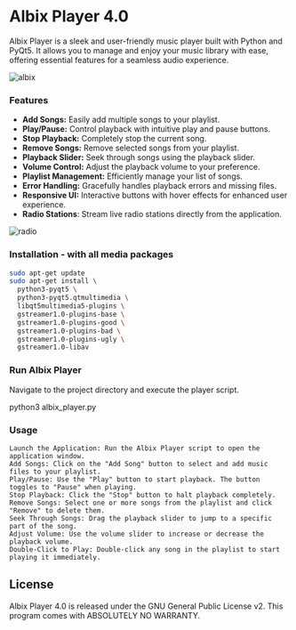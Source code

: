 # Albix Player 4.0

Albix Player is a sleek and user-friendly music player built with Python and PyQt5. It allows you to manage and enjoy your music library with ease, offering essential features for a seamless audio experience.

![albix](https://github.com/user-attachments/assets/22a2ae24-1626-4b78-9125-490f25664030)

### Features

- **Add Songs:** Easily add multiple songs to your playlist.
- **Play/Pause:** Control playback with intuitive play and pause buttons.
- **Stop Playback:** Completely stop the current song.
- **Remove Songs:** Remove selected songs from your playlist.
- **Playback Slider:** Seek through songs using the playback slider.
- **Volume Control:** Adjust the playback volume to your preference.
- **Playlist Management:** Efficiently manage your list of songs.
- **Error Handling:** Gracefully handles playback errors and missing files.
- **Responsive UI:** Interactive buttons with hover effects for enhanced user experience.
- **Radio Stations**: Stream live radio stations directly from the application.

![radio](https://github.com/user-attachments/assets/34b5aa4a-0288-4f7a-8a69-9f649ba454e1)

### Installation - with all media packages
```bash
sudo apt-get update
sudo apt-get install \
  python3-pyqt5 \
  python3-pyqt5.qtmultimedia \
  libqt5multimedia5-plugins \
  gstreamer1.0-plugins-base \
  gstreamer1.0-plugins-good \
  gstreamer1.0-plugins-bad \
  gstreamer1.0-plugins-ugly \
  gstreamer1.0-libav

```

### Run Albix Player

Navigate to the project directory and execute the player script.

python3 albix_player.py

### Usage

    Launch the Application: Run the Albix Player script to open the application window.
    Add Songs: Click on the "Add Song" button to select and add music files to your playlist.
    Play/Pause: Use the "Play" button to start playback. The button toggles to "Pause" when playing.
    Stop Playback: Click the "Stop" button to halt playback completely.
    Remove Songs: Select one or more songs from the playlist and click "Remove" to delete them.
    Seek Through Songs: Drag the playback slider to jump to a specific part of the song.
    Adjust Volume: Use the volume slider to increase or decrease the playback volume.
    Double-Click to Play: Double-click any song in the playlist to start playing it immediately.


## License

Albix Player 4.0 is released under the GNU General Public License v2. This program comes with ABSOLUTELY NO WARRANTY.
